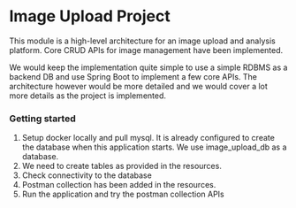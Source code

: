 # Image Upload Project
This module is a high-level architecture for an image upload and analysis platform. 
Core CRUD APIs for image management have been implemented.

We would keep the implementation quite simple to use a simple RDBMS as a backend DB and use Spring Boot to implement a few core APIs. 
The architecture however would be more detailed and we would cover a lot more details as the project is implemented.

### Getting started

1. Setup docker locally and pull mysql. It is already configured to create the database when this application starts. We use image_upload_db as a database. 
2. We need to create tables as provided in the resources.
3. Check connectivity to the database
4. Postman collection has been added in the resources.
5. Run the application and try the postman collection APIs